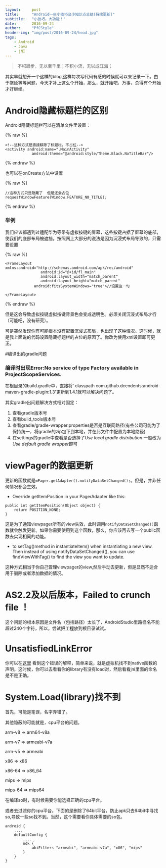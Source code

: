 ```yaml
---
layout:		post
title:		"Android一些小技巧及小知识点总结(持续更新)"
subtitle:	"小技巧，大功能！"
date:		2016-09-24
author:		"PfCStyle"
header-img:	"img/post/2016-09-24/head.jpg"
tags:
    - Android
    - Java
    - jNI
---
```


> 不积跬步，无以至千里；不积小流，无以成江海；

其实早就想开一个这样的blog,这样每次写代码有感的时候就可以来记录一下。由于拖延等等问题，今天才补上这么个开始，那么，就开始吧，万事，总得有个开始才好继续。

# Android隐藏标题栏的区别

Android隐藏标题栏可以在清单文件里设置：

{% raw %}

```android
<!--这种方式是直接移除了标题栏，不占位-->
<activity android:name=".MainActivity"
            android:theme="@android:style/Theme.Black.NoTitleBar"/>

```

{% endraw %}

也可以在onCreate方法中设置

{% raw %}

```android
//这种方式只是隐藏了  但是还会占位
requestWindowFeature(Window.FEATURE_NO_TITLE);

```

{% endraw %}

### 举例

我们应该都遇到过适配华为等带有虚拟按键的屏幕，这些按键占据了屏幕的底部，使我们的底部布局被遮挡。按照网上大部分的说法是因为沉浸式布局导致的，只需要设置

{% raw %}

```android
<FrameLayout xmlns:android="http://schemas.android.com/apk/res/android"
                android:id="@+id/fl_main"
                android:layout_width="match_parent"
                android:layout_height="match_parent"
             android:fitsSystemWindows="true">//设置这一句

</FrameLayout>

```

{% endraw %}

但是这会导致虚拟按键虚拟按键背景色会变成透明色。必须关闭沉浸式布局才行（可能吧，没有研究）。

可是突然发现你有可能根本没有配置沉浸式布局，也出现了这种情况。这时候，就是我上面说的代码设置隐藏标题栏的占位的原因了。你改为使用xml设置即可更正。

#编译出的gradle问题

### 编译时出现Error:No service of type Factory available in ProjectScopeServices.
	
在根目录的build.gradle中，直接将' classpath com.github.dcendents:android-maven-gradle-plugin:1.3'更新到1.4.1就可以解决问题了。

其实gradle出问题解决方式相对固定：
1. 查看gradle版本号
2. 查看build_tools版本号
3. 查看gradle/gradle-wrapper.properties是否是互联网路径(有些公司可能为了保持统一，将gradle的zip包下到本地，并在此文件中配置为本地路径)
4. 在settings的gradle中查看是否选择了*Use local gradle distribution*  一般改为*Use default gradle wrapper*即可

# viewPager的数据更新

更新的函数就是`mPager.getAdapter().notifyDataSetChanged();`。但是，并非任何情况都会生效。

* Override getItemPosition in your PagerAdapter like this:

```
public int getItemPosition(Object object) {
    return POSITION_NONE;
}
```
这是为了通知viewpager所有的view失效，此时调用`notifyDataSetChanged()`函数就会触发更新。如果你需要使用到这个函数，那么，你应该再去写一个public函数去实现相同的功能。

* to setTag()method in instantiateItem() when instantiating a new view. Then instead of using notifyDataSetChanged(), you can use findViewWithTag() to find the view you want to update.

这种方式相当于你自己管理viewpager的view,然后手动去更新，但是显然不适合用于删除或者添加数据的情况。

# AS2.2及以后版本，Failed to crunch file ！

这个问题的根本原因是文件名（包括路径）太长了，AndroidStudio里路径名不能超过240个字符，所以，尝试把工程放到根目录试试。

# UnsatisfiedLinkError

你可以在[这里](https://docs.oracle.com/javase/7/docs/api/java/lang/UnsatisfiedLinkError.html) 看到这个错误的解释，简单来说，就是虚拟机找不到native函数的声明。这时候，你可以去看看你的library有没有load对，然后看看jni里面的命名是不是正确。

# System.Load(library)找不到

首先，可能是笔误，名字弄错了。

其他隐蔽的可能就是，cpu平台的问题。

arm-v8 => arm64-v8a

arm-v7 => armeabi-v7a

arm-v5 => armeabi

x86 => x86

x86-64 => x86_64

mips => mips

mips-64 => mips64

在编译so时，有时候需要你能选择正确的cpu平台。

或者去过滤你的cpu平台，下面的是删除了64bit平台，防止apk只去64bit中寻找so,导致一些so找不到。当然，这个需要看你具体需要的so包。

```
android {
    ....
    defaultConfig {
        ....
        ndk {
            abiFilters "armeabi", "armeabi-v7a", "x86", "mips"
        }
    }
}
```




